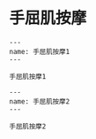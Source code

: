 # 手屈肌按摩

```{figure} /_static/img/2022-02-02-13-09-01.png
---
name: 手屈肌按摩1
---

手屈肌按摩1
```

```{figure} /_static/img/2022-02-02-13-09-48.png
---
name: 手屈肌按摩2
---

手屈肌按摩2
```
